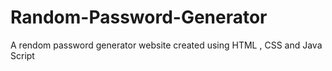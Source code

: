 # Random-Password-Generator
A rendom password generator website created using HTML , CSS and Java Script
